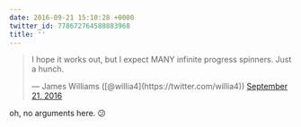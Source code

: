 ```yaml
---
date: 2016-09-21 15:10:28 +0000
twitter_id: 778672764588883968
title: ''
---
```


<blockquote class="twitter-tweet"><p lang="en" dir="ltr">I hope it works out, but I expect MANY infinite progress spinners. Just a hunch.</p>&mdash; James Williams ([@willia4](https://twitter.com/willia4)) <a href="https://twitter.com/willia4/status/778672391861960708?ref_src=twsrc%5Etfw">September 21, 2016</a></blockquote>
<script async src="https://platform.twitter.com/widgets.js" charset="utf-8"></script>

oh, no arguments here. 😕
